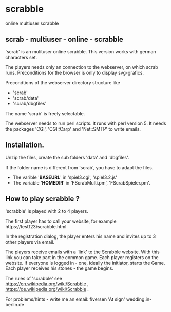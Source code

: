 # scrabble
online multiuser scrabble

scrab  - multiuser - online - scrabble
--------------------------------------

'scrab' is an mulituser online scrabble.
This version works with german characters set.

The players needs only an connection to the webserver, 
on which scrab runs.
Preconditions for the browser is only to display svg-grafics.


Precondtions of the webserver
directory structure like 
- 'scrab'
- 'scrab/data'
- 'scrab/dbgfiles'

The name 'scrab' is freely selectable.

The webserver needs to run  perl scripts.
It runs with perl version 5.
It needs the packages 
'CGI', 'CGI::Carp' and 'Net::SMTP' to write emails.


Installation.
-------------
Unzip the files, create the sub folders  'data' and 'dbgfiles'.<br/>

If the folder name is different from 'scrab', you have to adapt the files.
* The varible '<b>BASEURL</b>' in  'spiel3.cgi', 'spiel3.2.js'<br>
* The variable '<b>HOMEDIR</b>' in 'FScrabMulti.pm', 'FScrabSpieler.pm'.


How to play scrabble ?
----------------------
'scrabble' is played with 2 to 4 players.

The first player has to call your website,
for example https://test123/scrabble.html

In the registration dialog, the player enters his name and 
invites up to 3 other players via email.

The players receive emails with a 'link' to the Scrabble website.
With this link you can take part in the common game.
Each player registers on the website.
If everyone is logged in - one, ideally the initiator, starts the
Game.
Each player receives his stones - the game begins.

The rules of 'scrabble' see  
https://en.wikipedia.org/wiki/Scrabble ,
https://de.wikipedia.org/wiki/Scrabble  .


For problems/hints - write me an email: 
fiversen 'At sign' wedding.in-berlin.de

